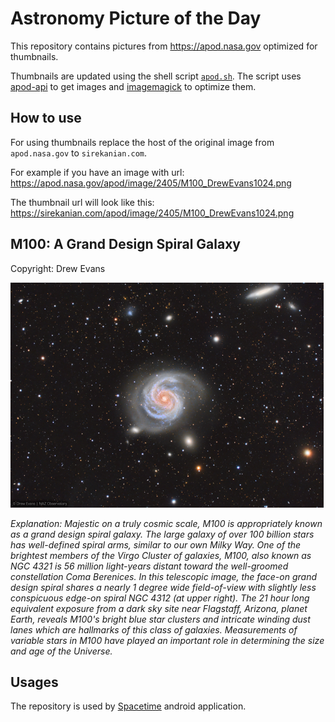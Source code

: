 # Astronomy Picture of the Day

This repository contains pictures from https://apod.nasa.gov optimized for thumbnails.

Thumbnails are updated using the shell script [`apod.sh`](apod.sh). The script
uses [apod-api](https://github.com/nasa/apod-api) to get images and [imagemagick](https://imagemagick.org) to
optimize them.

## How to use

For using thumbnails replace the host of the original image from `apod.nasa.gov` to `sirekanian.com`.

For example if you have an image with url:<br>
https://apod.nasa.gov/apod/image/2405/M100_DrewEvans1024.png

The thumbnail url will look like this:<br>
https://sirekanian.com/apod/image/2405/M100_DrewEvans1024.png

## M100: A Grand Design Spiral Galaxy

Copyright: Drew Evans

[![the picture of the day][1]][2]

_Explanation: Majestic on a truly cosmic scale, M100 is appropriately known as a grand design spiral galaxy.  The large galaxy of over 100 billion stars has well-defined spiral arms, similar to our own Milky Way.  One of the brightest members of the Virgo Cluster of galaxies, M100, also known as NGC 4321 is 56 million light-years distant toward the well-groomed constellation Coma Berenices.  In this telescopic image, the face-on grand design spiral shares a nearly 1 degree wide field-of-view with slightly less conspicuous edge-on spiral NGC 4312 (at upper right). The 21 hour long equivalent exposure from a dark sky site near Flagstaff, Arizona, planet Earth, reveals M100's bright blue star clusters and intricate winding dust lanes which are hallmarks of this class of galaxies.  Measurements of variable stars in M100 have played an important role in determining the size and age of the Universe._

## Usages

The repository is used by [Spacetime][3] android application.

[1]: image/2405/M100_DrewEvans1024.png

[2]: https://apod.nasa.gov/apod/image/2405/M100_DrewEvans1024.png

[3]: https://github.com/sirekanian/spacetime
